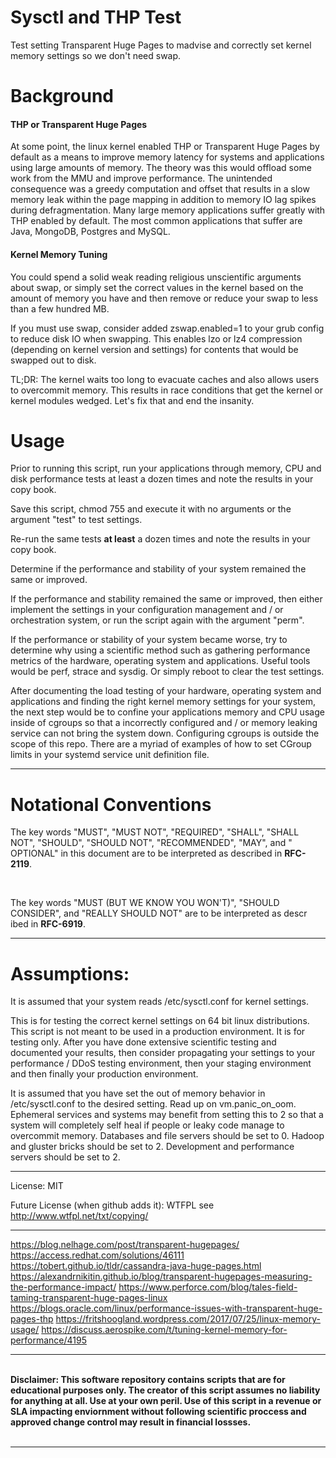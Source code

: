 # Sysctl and THP Test
Test setting Transparent Huge Pages to madvise and correctly set kernel memory settings so we don't need swap.

# Background

<h4>THP or Transparent Huge Pages</h4>

At some point, the linux kernel enabled THP or Transparent Huge Pages by default as a means to improve memory latency for systems and applications using large amounts of memory.  The theory was this would offload some work from the MMU and improve performance.  The unintended consequence was a greedy computation and offset that results in a slow memory leak within the page mapping in addition to memory IO lag spikes during defragmentation.  Many large memory applications suffer greatly with THP enabled by default.  The most common applications that suffer are Java, MongoDB, Postgres and MySQL.

<h4>Kernel Memory Tuning</h4>

You could spend a solid weak reading religious unscientific arguments about swap, or simply set the correct values in the kernel based on the amount of memory you have and then remove or reduce your swap to less than a few hundred MB.

If you must use swap, consider added zswap.enabled=1 to your grub config to reduce disk IO when swapping. This enables lzo or lz4 compression (depending on kernel version and settings) for contents that would be swapped out to disk.

TL;DR: The kernel waits too long to evacuate caches and also allows users to overcommit memory.  This results in race conditions that get the kernel or kernel modules wedged.  Let's fix that and end the insanity.

# Usage

Prior to running this script, run your applications through memory, CPU and disk performance tests at least a dozen times and note the results in your copy book.

Save this script, chmod 755 and execute it with no arguments or the argument "test" to test settings.

Re-run the same tests <b>at least</b> a dozen times and note the results in your copy book.

Determine if the performance and stability of your system remained the same or improved.

If the performance and stability remained the same or improved, then either implement the settings in your configuration management and / or orchestration system, or run the script again with the argument "perm".

If the performance or stability of your system became worse, try to determine why using a scientific method such as gathering performance metrics of the hardware, operating system and applications.  Useful tools would be perf, strace and sysdig.  Or simply reboot to clear the test settings.

After documenting the load testing of your hardware, operating system and applications and finding the right kernel memory settings for your system, the next step would be to confine your applications memory and CPU usage inside of cgroups so that a incorrectly configured and / or memory leaking service can not bring the system down.  Configuring cgroups is outside the scope of this repo.  There are a myriad of examples of how to set CGroup limits in your systemd service unit definition file.

___

# Notational Conventions

<p>The key words "MUST", "MUST NOT", "REQUIRED", "SHALL", "SHALL NOT", "SHOULD", "SHOULD NOT", "RECOMMENDED", "MAY", and "
OPTIONAL" in this document are to be interpreted as described in <b>RFC-2119</b>.</p>
<br />
<p>The key words "MUST (BUT WE KNOW YOU WON'T)", "SHOULD CONSIDER", and "REALLY SHOULD NOT" are to be interpreted as descr
ibed in <b>RFC-6919</b>.</p>

___


# Assumptions:

It is assumed that your system reads /etc/sysctl.conf for kernel settings.

This is for testing the correct kernel settings on 64 bit linux distributions.  This script is not meant to be used in a production environment.  It is for testing only.  After you have done extensive scientific testing and documented your results, then consider propagating your settings to your performance / DDoS testing environment, then your staging environment and then finally your production environment.

It is assumed that you have set the out of memory behavior in /etc/sysctl.conf to the desired setting.  Read up on vm.panic_on_oom.  Ephemeral services and systems may benefit from setting this to 2 so that a system will completely self heal if people or leaky code manage to overcommit memory.  Databases and file servers should be set to 0.  Hadoop and gluster bricks should be set to 2.  Development and performance servers should be set to 2.


___

License: MIT

Future License (when github adds it): WTFPL  see http://www.wtfpl.net/txt/copying/

___

 https://blog.nelhage.com/post/transparent-hugepages/    
 https://access.redhat.com/solutions/46111
 https://tobert.github.io/tldr/cassandra-java-huge-pages.html
 https://alexandrnikitin.github.io/blog/transparent-hugepages-measuring-the-performance-impact/
 https://www.perforce.com/blog/tales-field-taming-transparent-huge-pages-linux
 https://blogs.oracle.com/linux/performance-issues-with-transparent-huge-pages-thp
 https://fritshoogland.wordpress.com/2017/07/25/linux-memory-usage/
 https://discuss.aerospike.com/t/tuning-kernel-memory-for-performance/4195

___

<p><b><br />Disclaimer: This software repository contains scripts that are for educational purposes only. The creator of this script assumes no liability for anything at all.  Use at your own peril.  Use of this script in a revenue or SLA impacting enviornment without following scientific proccess and approved change control may result in financial lossses.</b>
<br /><br /></p>


___


